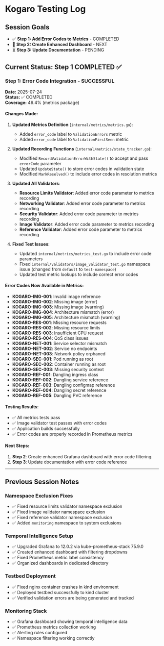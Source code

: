 # Kogaro Testing Log

## Session Goals
- ✅ **Step 1: Add Error Codes to Metrics** - COMPLETED
- 🔄 **Step 2: Create Enhanced Dashboard** - NEXT
- ⏳ **Step 3: Update Documentation** - PENDING

## Current Status: Step 1 COMPLETED ✅

### Step 1: Error Code Integration - SUCCESSFUL
**Date:** 2025-07-24  
**Status:** ✅ COMPLETED  
**Coverage:** 49.4% (metrics package)

#### Changes Made:
1. **Updated Metrics Definition** (`internal/metrics/metrics.go`):
   - Added `error_code` label to `ValidationErrors` metric
   - Added `error_code` label to `ValidationFirstSeen` metric

2. **Updated Recording Functions** (`internal/metrics/state_tracker.go`):
   - Modified `RecordValidationErrorWithState()` to accept and pass `errorCode` parameter
   - Updated `UpdateState()` to store error codes in validation state
   - Modified `MarkResolved()` to include error codes in resolution metrics

3. **Updated All Validators**:
   - **Resource Limits Validator**: Added error code parameter to metrics recording
   - **Networking Validator**: Added error code parameter to metrics recording  
   - **Security Validator**: Added error code parameter to metrics recording
   - **Image Validator**: Added error code parameter to metrics recording
   - **Reference Validator**: Added error code parameter to metrics recording

4. **Fixed Test Issues**:
   - Updated `internal/metrics/metrics_test.go` to include error code parameters
   - Fixed `internal/validators/image_validator_test.go` namespace issue (changed from `default` to `test-namespace`)
   - Updated test metric lookups to include correct error codes

#### Error Codes Now Available in Metrics:
- **KOGARO-IMG-001**: Invalid image reference
- **KOGARO-IMG-002**: Missing image (error)
- **KOGARO-IMG-003**: Missing image (warning)
- **KOGARO-IMG-004**: Architecture mismatch (error)
- **KOGARO-IMG-005**: Architecture mismatch (warning)
- **KOGARO-RES-001**: Missing resource requests
- **KOGARO-RES-002**: Missing resource limits
- **KOGARO-RES-003**: Insufficient CPU request
- **KOGARO-RES-004**: QoS class issues
- **KOGARO-NET-001**: Service selector mismatch
- **KOGARO-NET-002**: Service no endpoints
- **KOGARO-NET-003**: Network policy orphaned
- **KOGARO-SEC-001**: Pod running as root
- **KOGARO-SEC-002**: Container running as root
- **KOGARO-SEC-003**: Missing security context
- **KOGARO-REF-001**: Dangling ingress class
- **KOGARO-REF-002**: Dangling service reference
- **KOGARO-REF-003**: Dangling configmap reference
- **KOGARO-REF-004**: Dangling secret reference
- **KOGARO-REF-005**: Dangling PVC reference

#### Testing Results:
- ✅ All metrics tests pass
- ✅ Image validator test passes with error codes
- ✅ Application builds successfully
- ✅ Error codes are properly recorded in Prometheus metrics

#### Next Steps:
1. **Step 2**: Create enhanced Grafana dashboard with error code filtering
2. **Step 3**: Update documentation with error code reference

---

## Previous Session Notes

### Namespace Exclusion Fixes
- ✅ Fixed resource limits validator namespace exclusion
- ✅ Fixed image validator namespace exclusion  
- ✅ Fixed reference validator namespace exclusion
- ✅ Added `monitoring` namespace to system exclusions

### Temporal Intelligence Setup
- ✅ Upgraded Grafana to 12.0.2 via kube-prometheus-stack 75.9.0
- ✅ Created enhanced dashboard with filtering dropdowns
- ✅ Fixed Prometheus metric label consistency
- ✅ Organized dashboards in dedicated directory

### Testbed Deployment
- ✅ Fixed nginx container crashes in kind environment
- ✅ Deployed testbed successfully to kind cluster
- ✅ Verified validation errors are being generated and tracked

### Monitoring Stack
- ✅ Grafana dashboard showing temporal intelligence data
- ✅ Prometheus metrics collection working
- ✅ Alerting rules configured
- ✅ Namespace filtering working correctly 